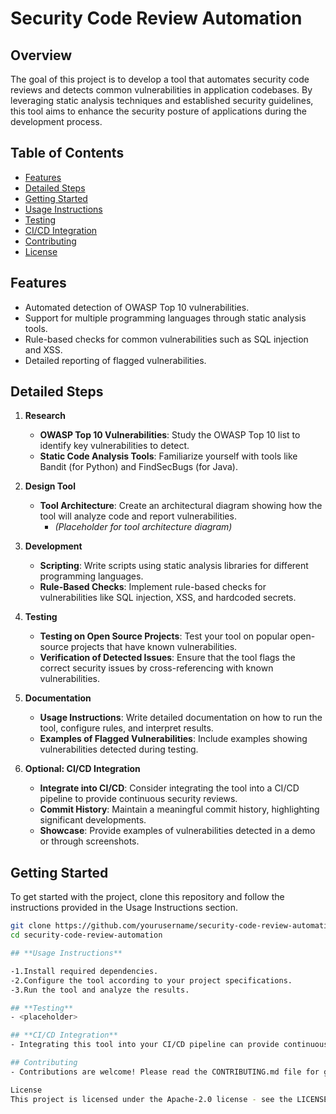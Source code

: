 # Security Code Review Automation

## Overview

The goal of this project is to develop a tool that automates security code reviews and detects common vulnerabilities in application codebases. By leveraging static analysis techniques and established security guidelines, this tool aims to enhance the security posture of applications during the development process.

## Table of Contents

- [Features](#features)
- [Detailed Steps](#detailed-steps)
- [Getting Started](#getting-started)
- [Usage Instructions](#usage-instructions)
- [Testing](#testing)
- [CI/CD Integration](#cicd-integration)
- [Contributing](#contributing)
- [License](#license)

## Features

- Automated detection of OWASP Top 10 vulnerabilities.
- Support for multiple programming languages through static analysis tools.
- Rule-based checks for common vulnerabilities such as SQL injection and XSS.
- Detailed reporting of flagged vulnerabilities.

## Detailed Steps

1. **Research**
   - **OWASP Top 10 Vulnerabilities**: Study the OWASP Top 10 list to identify key vulnerabilities to detect.
   - **Static Code Analysis Tools**: Familiarize yourself with tools like Bandit (for Python) and FindSecBugs (for Java).

2. **Design Tool**
   - **Tool Architecture**: Create an architectural diagram showing how the tool will analyze code and report vulnerabilities.
     - *(Placeholder for tool architecture diagram)*

3. **Development**
   - **Scripting**: Write scripts using static analysis libraries for different programming languages.
   - **Rule-Based Checks**: Implement rule-based checks for vulnerabilities like SQL injection, XSS, and hardcoded secrets.

4. **Testing**
   - **Testing on Open Source Projects**: Test your tool on popular open-source projects that have known vulnerabilities.
   - **Verification of Detected Issues**: Ensure that the tool flags the correct security issues by cross-referencing with known vulnerabilities.

5. **Documentation**
   - **Usage Instructions**: Write detailed documentation on how to run the tool, configure rules, and interpret results.
   - **Examples of Flagged Vulnerabilities**: Include examples showing vulnerabilities detected during testing.

6. **Optional: CI/CD Integration**
   - **Integrate into CI/CD**: Consider integrating the tool into a CI/CD pipeline to provide continuous security reviews.
   - **Commit History**: Maintain a meaningful commit history, highlighting significant developments.
   - **Showcase**: Provide examples of vulnerabilities detected in a demo or through screenshots.

## Getting Started

To get started with the project, clone this repository and follow the instructions provided in the Usage Instructions section.

```bash
git clone https://github.com/yourusername/security-code-review-automation.git
cd security-code-review-automation

## **Usage Instructions**

-1.Install required dependencies.
-2.Configure the tool according to your project specifications.
-3.Run the tool and analyze the results.

## **Testing**
- <placeholder>

## **CI/CD Integration**
- Integrating this tool into your CI/CD pipeline can provide continuous security reviews. Please refer to the documentation for detailed instructions on setup.

## Contributing
- Contributions are welcome! Please read the CONTRIBUTING.md file for guidelines on how to contribute to this project.

License
This project is licensed under the Apache-2.0 license - see the LICENSE file for details.
